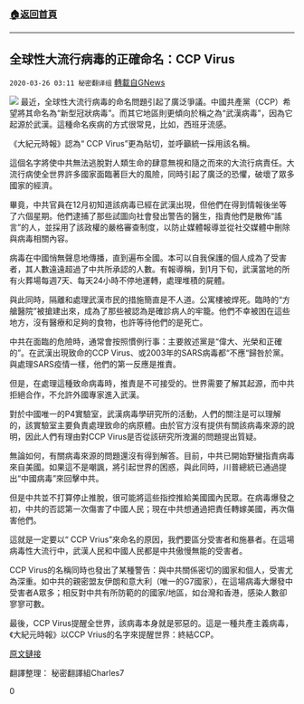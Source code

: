 ###  [:house:返回首頁](https://github.com/ourhimalayas/txt)
---

## 全球性大流行病毒的正確命名：CCP Virus
`2020-03-26 03:11 秘密翻译组` [轉載自GNews](https://gnews.org/zh-hant/153276/)

![](https://s3-ap-northeast-1.amazonaws.com/news.guo.offload.media/wp-content/uploads/2020/03/26031109/1-128.png)
最近，全球性大流行病毒的命名問題引起了廣泛爭議。中國共產黨（CCP）希望將其命名為“新型冠狀病毒”。而其它地區則更傾向於稱之為“武漢病毒”，因為它起源於武漢。這種命名疾病的方式很常見，比如，西班牙流感。

《大紀元時報》認為“ CCP Virus”更為貼切，並呼籲統一採用該名稱。

這個名字將使中共無法逃脫對人類生命的肆意無視和隨之而來的大流行病責任。大流行病使全世界許多國家面臨著巨大的風險，同時引起了廣泛的恐懼，破壞了眾多國家的經濟。

畢竟，中共官員在12月初知道該病毒已經在武漢出現，但他們在得到情報後坐等了六個星期。他們逮捕了那些試圖向社會發出警告的醫生，指責他們是散佈“謠言”的人，並採用了該政權的嚴格審查制度，以防止媒體報導並從社交媒體中刪除與病毒相關內容。

病毒在中國悄無聲息地傳播，直到遍布全國。本可以自我保護的個人成為了受害者，其人數遠遠超過了中共所承認的人數。有報導稱，到1月下旬，武漢當地的所有火葬場每週7天、每天24小時不停地運轉，處理堆積的屍體。

與此同時，隔離和處理武漢市民的措施簡直是不人道。公寓樓被焊死。臨時的“方艙醫院”被搶建出來，成為了那些被認為是確診病人的牢籠。他們不幸被困在這些地方，沒有醫療和足夠的食物，也許等待他們的是死亡。

中共在面臨的危險時，通常會按照慣例行事：主要敘述黨是“偉大、光榮和正確的”。在武漢出現致命的CCP Virus、或2003年的SARS病毒都“不應“歸咎於黨。與處理SARS疫情一樣，他們的第一反應是推責。

但是，在處理這種致命病毒時，推責是不可接受的。世界需要了解其起源，而中共拒絕合作，不允許外國專家進入武漢。

對於中國唯一的P4實驗室，武漢病毒學研究所的活動，人們的關注是可以理解的，該實驗室主要負責處理致命的病原體。由於官方沒有提供有關該病毒來源的說明，因此人們有理由對CCP Virus是否從該研究所洩漏的問題提出質疑。

無論如何，有關病毒來源的問題還沒有得到解答。目前，中共已開始野蠻指責病毒來自美國。如果這不是嘲諷，將引起世界的困惑，與此同時，川普總統已通過提出“中國病毒”來回擊中共。

但是中共並不打算停止推脫，很可能將這些指控推給美國國內民眾。在病毒爆發之初，中共的否認第一次傷害了中國人民；現在中共想通過把責任轉嫁美國，再次傷害他們。

這就是一定要以“ CCP Vrius”來命名的原因，我們要區分受害者和施暴者。在這場病毒性大流行中，武漢人民和中國人民都是中共傲慢無能的受害者。

CCP Virus的名稱同時也發出了某種警告：與中共關係密切的國家和個人，受害尤為深重。如中共的親密盟友伊朗和意大利（唯一的G7國家），在這場病毒大爆發中受害者A眾多；相反對中共有所防範的的國家/地區，如台灣和香港，感染人數卻寥寥可數。

最後，CCP Virus提醒全世界，該病毒本身就是邪惡的。這是一種共產主義病毒，《大紀元時報》以CCP Vrius的名字來提醒世界：終結CCP。

[原文鏈接](https://www.theepochtimes.com/giving-the-right-name-to-the-virus-causing-a-worldwide-pandemic-2_3277200.html#)

翻譯整理： 秘密翻譯組Charles7

0
